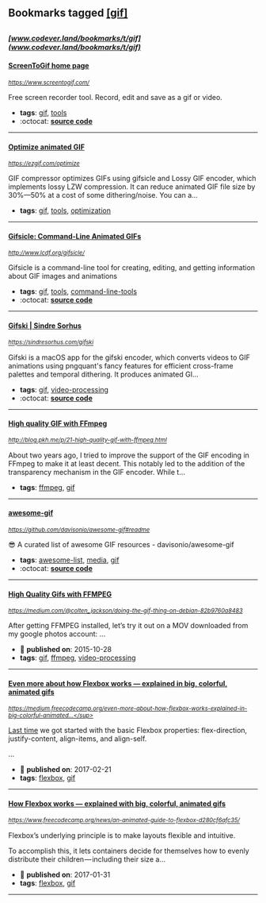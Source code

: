 ## Bookmarks tagged [[gif]](https://www.codever.land/search?q=[gif])

_<sup><sup>[www.codever.land/bookmarks/t/gif](www.codever.land/bookmarks/t/gif)</sup></sup>_
---
#### [ScreenToGif home page](https://www.screentogif.com/)
_<sup>https://www.screentogif.com/</sup>_

Free screen recorder tool. Record, edit and save as a gif or video.
* **tags**: [gif](../tagged/gif.md), [tools](../tagged/tools.md)
* :octocat: **[source code](https://github.com/NickeManarin/ScreenToGif)**
---
#### [Optimize animated GIF](https://ezgif.com/optimize)
_<sup>https://ezgif.com/optimize</sup>_

GIF compressor optimizes GIFs using gifsicle and Lossy GIF encoder, which implements lossy LZW compression.
It can reduce animated GIF file size by 30%—50% at a cost of some dithering/noise. You can a...
* **tags**: [gif](../tagged/gif.md), [tools](../tagged/tools.md), [optimization](../tagged/optimization.md)
---
#### [Gifsicle: Command-Line Animated GIFs](http://www.lcdf.org/gifsicle/)
_<sup>http://www.lcdf.org/gifsicle/</sup>_

Gifsicle is a command-line tool for creating, editing, and getting information about GIF images and animations
* **tags**: [gif](../tagged/gif.md), [tools](../tagged/tools.md), [command-line-tools](../tagged/command-line-tools.md)
* :octocat: **[source code](http://github.com/kohler/gifsicle)**
---
#### [Gifski | Sindre Sorhus](https://sindresorhus.com/gifski)
_<sup>https://sindresorhus.com/gifski</sup>_

Gifski is a macOS app for the gifski encoder, which converts videos to GIF animations using pngquant's fancy features for efficient cross-frame palettes and temporal dithering. It produces animated GI...
* **tags**: [gif](../tagged/gif.md), [video-processing](../tagged/video-processing.md)
* :octocat: **[source code](https://github.com/sindresorhus/Gifski)**
---
#### [High quality GIF with FFmpeg](http://blog.pkh.me/p/21-high-quality-gif-with-ffmpeg.html)
_<sup>http://blog.pkh.me/p/21-high-quality-gif-with-ffmpeg.html</sup>_

About two years ago, I tried to improve the support of the GIF encoding in FFmpeg to make it at least decent. This notably led to the addition of the transparency mechanism in the GIF encoder. While t...
* **tags**: [ffmpeg](../tagged/ffmpeg.md), [gif](../tagged/gif.md)
---
#### [awesome-gif](https://github.com/davisonio/awesome-gif#readme)
_<sup>https://github.com/davisonio/awesome-gif#readme</sup>_

:sunglasses: A curated list of awesome GIF resources - davisonio/awesome-gif
* **tags**: [awesome-list](../tagged/awesome-list.md), [media](../tagged/media.md), [gif](../tagged/gif.md)
* :octocat: **[source code](https://github.com/davisonio/awesome-gif#readme)**
---
#### [High Quality Gifs with FFMPEG ](https://medium.com/@colten_jackson/doing-the-gif-thing-on-debian-82b9760a8483)
_<sup>https://medium.com/@colten_jackson/doing-the-gif-thing-on-debian-82b9760a8483</sup>_

After getting FFMPEG installed, let’s try it out on a MOV downloaded from my google photos account:
...
* :calendar: **published on**: 2015-10-28
* **tags**: [gif](../tagged/gif.md), [ffmpeg](../tagged/ffmpeg.md), [video-processing](../tagged/video-processing.md)
---
#### [Even more about how Flexbox works — explained in big, colorful, animated gifs](https://medium.freecodecamp.org/even-more-about-how-flexbox-works-explained-in-big-colorful-animated-gifs-a5a74812b053)
_<sup>https://medium.freecodecamp.org/even-more-about-how-flexbox-works-explained-in-big-colorful-animated...</sup>_

[Last time](https://medium.freecodecamp.org/an-animated-guide-to-flexbox-d280cf6afc35) we got started with the basic Flexbox properties: flex-direction, justify-content, align-items, and align-self.

...
* :calendar: **published on**: 2017-02-21
* **tags**: [flexbox](../tagged/flexbox.md), [gif](../tagged/gif.md)
---
#### [How Flexbox works — explained with big, colorful, animated gifs](https://www.freecodecamp.org/news/an-animated-guide-to-flexbox-d280cf6afc35/)
_<sup>https://www.freecodecamp.org/news/an-animated-guide-to-flexbox-d280cf6afc35/</sup>_

Flexbox’s underlying principle is to make layouts flexible and intuitive.

To accomplish this, it lets containers decide for themselves how to evenly distribute their children — including their size a...
* :calendar: **published on**: 2017-01-31
* **tags**: [flexbox](../tagged/flexbox.md), [gif](../tagged/gif.md)
---
